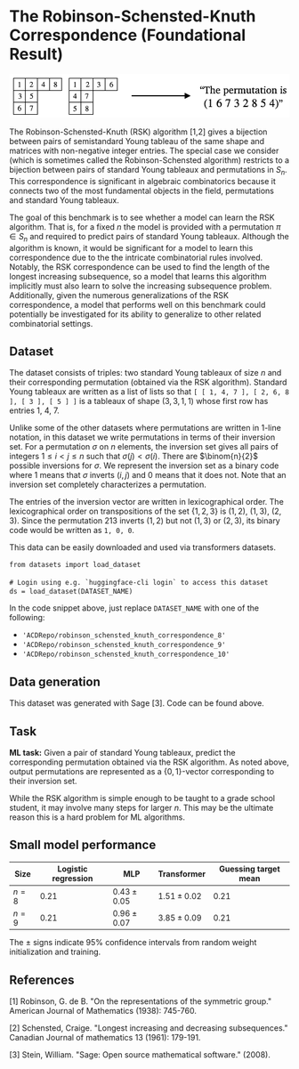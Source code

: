 # The Robinson-Schensted-Knuth Correspondence (Foundational Result)

![RSK task graphic](fig-rsk.png)

The Robinson-Schensted-Knuth (RSK) algorithm \[1,2\] gives a bijection between pairs of semistandard Young tableau of the same shape and matrices with non-negative integer entries. The special case we consider (which is sometimes called the Robinson-Schensted algorithm) restricts to a bijection between pairs of standard Young tableaux and permutations in $S_n$. This correspondence is significant in algebraic combinatorics because it connects two of the most fundamental objects in the field, permutations and standard Young tableaux. 

The goal of this benchmark is to see whether a model can learn the RSK algorithm. That is, for a fixed $n$ the model is provided with a permutation $\pi \in S_n$ and required to predict pairs of standard Young tableaux. Although the algorithm is known, it would be significant for a model to learn this correspondence due to the the intricate combinatorial rules involved. Notably, the RSK correspondence can be used to find the length of the longest increasing subsequence, so a model that learns this algorithm implicitly must also learn to solve the increasing subsequence problem. Additionally, given the numerous generalizations of the RSK correspondence, a model that performs well on this benchmark could potentially be investigated for its ability to generalize to other related combinatorial settings. 

## Dataset 

The dataset consists of triples: two standard Young tableaux of size $n$ and their corresponding 
permutation (obtained via the RSK algorithm).  Standard Young tableaux are written as a list of lists so that
`[ [ 1, 4, 7 ], [ 2, 6, 8 ], [ 3 ], [ 5 ] ]` is a tableaux of shape $(3,3,1,1)$ whose first row has
entries 1, 4, 7. 

Unlike some of the other datasets where permutations are written in 1-line notation, in this dataset 
we write permutations in terms of their inversion set. For a permutation $\sigma$ on $n$ elements, 
the inversion set gives all pairs of integers $1 \leq i < j \leq n$ such that $\sigma(j) < \sigma(i)$. 
There are $\binom{n}{2}$ possible inversions for $\sigma$. We represent the inversion set as a 
binary code where $1$ means that $\sigma$ inverts $(i, j)$ and $0$ means that it does 
not. Note that an inversion set completely characterizes a permutation.

The entries of the inversion vector are written in lexicographical order. The lexicographical order 
on transpositions of the set $\{1, 2, 3\}$ is $(1,2)$, $(1,3)$, $(2,3)$. 
Since the permutation $213$ inverts $(1, 2)$ but not $(1, 3)$ or $(2, 3)$, its binary 
code would be written as `1, 0, 0`.

This data can be easily downloaded and used via transformers datasets. 

```
from datasets import load_dataset

# Login using e.g. `huggingface-cli login` to access this dataset
ds = load_dataset(DATASET_NAME)
```
In the code snippet above, just replace `DATASET_NAME` with one of the following:
- `'ACDRepo/robinson_schensted_knuth_correspondence_8'`
- `'ACDRepo/robinson_schensted_knuth_correspondence_9'`
- `'ACDRepo/robinson_schensted_knuth_correspondence_10'`

## Data generation

This dataset was generated with Sage \[3\]. Code can be found above.

## Task

**ML task:** Given a pair of standard Young tableaux, predict the corresponding permutation obtained via the RSK algorithm. As noted above, output permutations are represented as a $\{0,1\}$-vector corresponding to their inversion set.

While the RSK algorithm is simple enough to be taught to a grade school student, it may involve many steps for larger $n$. This may be the ultimate reason this is a hard problem for ML algorithms.

## Small model performance

| Size | Logistic regression | MLP | Transformer | Guessing target mean | 
|----------|----------|-----------|------------|------------|
| $n= 8$ | $0.21$ | $0.43 \pm 0.05$ | $1.51 \pm 0.02$| $0.21$ |
| $n= 9$ | $0.21$ | $0.96 \pm 0.07$ | $3.85 \pm 0.09$| $0.21$ |

The $\pm$ signs indicate 95% confidence intervals from random weight initialization and training.

## References

\[1\] Robinson, G. de B. "On the representations of the symmetric group." American Journal of Mathematics (1938): 745-760.

\[2\] Schensted, Craige. "Longest increasing and decreasing subsequences." Canadian Journal of mathematics 13 (1961): 179-191.

\[3\] Stein, William. "Sage: Open source mathematical software." (2008).
